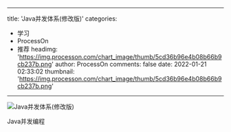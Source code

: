 
---
title: 'Java并发体系(修改版)'
categories: 
 - 学习
 - ProcessOn
 - 推荐
headimg: 'https://img.processon.com/chart_image/thumb/5cd36b96e4b08b66b9cb237b.png'
author: ProcessOn
comments: false
date: 2022-01-21 02:33:02
thumbnail: 'https://img.processon.com/chart_image/thumb/5cd36b96e4b08b66b9cb237b.png'
---

<div>   
<img class="thumb" alt="Java并发体系(修改版)" src="https://img.processon.com/chart_image/thumb/5cd36b96e4b08b66b9cb237b.png" referrerpolicy="no-referrer">
<p>Java并发编程</p>  
</div>
            